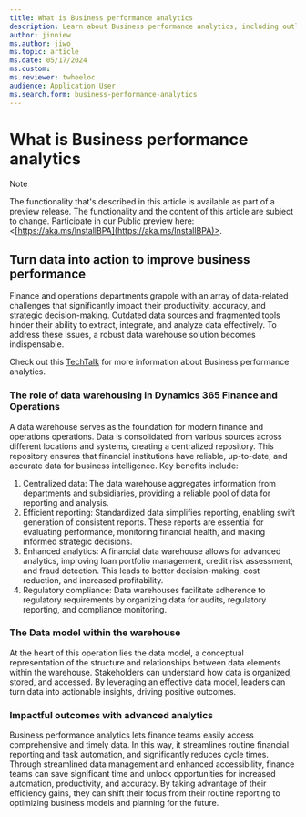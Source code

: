 ```yaml
---
title: What is Business performance analytics
description: Learn about Business performance analytics, including outlines on turning data into action to improve business performance.
author: jinniew
ms.author: jiwo
ms.topic: article
ms.date: 05/17/2024
ms.custom:
ms.reviewer: twheeloc 
audience: Application User
ms.search.form: business-performance-analytics
---
```


# What is Business performance analytics

> [!NOTE]
> The functionality that's described in this article is available as part of a preview release. The functionality and the content of this article are subject to change. Participate in our Public preview here:  <[https://aka.ms/InstallBPA](https://aka.ms/InstallBPA)>.

## Turn data into action to improve business performance
Finance and operations departments grapple with an array of data-related challenges that significantly impact their productivity, accuracy, and strategic decision-making. Outdated data sources and fragmented tools hinder their ability to extract, integrate, and analyze data effectively. To address these issues, a robust data warehouse solution becomes indispensable.

Check out this [TechTalk](https://www.youtube.com/watch?v=Qb6uo_er6nE&t=10s) for more information about Business performance analytics.


### The role of data warehousing in Dynamics 365 Finance and Operations
A data warehouse serves as the foundation for modern finance and operations operations. Data is consolidated from various sources across different locations and systems, creating a centralized repository. This repository ensures that financial institutions have reliable, up-to-date, and accurate data for business intelligence. Key benefits include:

1. Centralized data: The data warehouse aggregates information from departments and subsidiaries, providing a reliable pool of data for reporting and analysis.
2. Efficient reporting: Standardized data simplifies reporting, enabling swift generation of consistent reports. These reports are essential for evaluating performance, monitoring financial health, and making informed strategic decisions.
3. Enhanced analytics: A financial data warehouse allows for advanced analytics, improving loan portfolio management, credit risk assessment, and fraud detection. This leads to better decision-making, cost reduction, and increased profitability.
4. Regulatory compliance: Data warehouses facilitate adherence to regulatory requirements by organizing data for audits, regulatory reporting, and compliance monitoring.

### The Data model within the warehouse
At the heart of this operation lies the data model, a conceptual representation of the structure and relationships between data elements within the warehouse. Stakeholders can understand how data is organized, stored, and accessed. By leveraging an effective data model, leaders can turn data into actionable insights, driving positive outcomes.

### Impactful outcomes with advanced analytics

Business performance analytics lets finance teams easily access comprehensive and timely data. In this way, it streamlines routine financial reporting and task automation, and significantly reduces cycle times. Through streamlined data management and enhanced accessibility, finance teams can save significant time and unlock opportunities for increased automation, productivity, and accuracy. By taking advantage of their efficiency gains, they can shift their focus from their routine reporting to optimizing business models and planning for the future.


